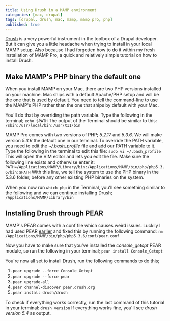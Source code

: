 ```yaml
---
title: Using Drush in a MAMP environment
categories: [mac, drupal]
tags: [drupal, drush, mac, mamp, mamp pro, php]
published: true
---
```


[Drush](http://drush.ws/) is a very powerful instrument in the toolbox of a Drupal developer. But it can give you a little headache when trying to install in your local MAMP setup.
Also because I had forgotten how to do it within my fresh installation of MAMP Pro, a quick and relatively simple tutorial on how to install Drush.
<!-- more -->

## Make MAMP's PHP binary the default one

When you install MAMP on your Mac, there are two PHP versions installed on your machine. Mac ships with a default Apache/PHP setup and will be the one that is used by default. You need to tell the command-line to use the MAMP's PHP rather than the one that ships by default with your Mac.

You'll do that by overriding the path variable. Type the following in the terminal;
``echo $PATH``
The output of the Terminal should be similar to this:
``/sbin:/usr/local/bin:/usr/X11/bin``

MAMP Pro comes with two versions of PHP; *5.2.17* and *5.3.6*. We will make version *5.3.6* the default one in our terminal. To override the PATH variable, you need to edit the *~/.bash_profile* file and add our PATH variable to it. Type the following in the terminal to edit this file:
``sudo vi ~/.bash_profile``
This will open the VIM editor and lets you edit the file. Make sure the following line exists and otherwise enter it:
``PATH=/Applications/MAMP/Library/bin:/Applications/MAMP/bin/php/php5.3.6/bin:$PATH``
With this line, we tell the system to use the PHP binary in the 5.3.6 folder, before any other existing PHP binaries on the system.

When you now run ``which php`` in the Terminal, you'll see something similar to the following and we can continue installing Drush;
``/Applications/MAMP/Library/bin``

## Installing Drush through PEAR
MAMP's PEAR comes with a conf file which causes weird issues. Luckily I had used PEAR [earlier](/blog/install-the-mongo-php-extension-in-mamp-with-pecl) and fixed this by running the following command:
``rm /Applications/MAMP/bin/php/php5.3.6/conf/pear.conf``

Now you have to make sure that you've installed the *console_getopt* PEAR module, so run the following in your terminal;
``pear install Console_Getopt``

You're now all set to install Drush, run the following commands to do this;

1.  ``pear upgrade --force Console_Getopt``
2.  ``pear upgrade --force pear``
3.  ``pear upgrade-all``
4.  ``pear channel-discover pear.drush.org``
5.  ``pear install drush/drush``

To check if everything works correctly, run the last command of this tutorial in your terminal:
``drush version``
If everything works fine, you'll see *drush version 5.4* as output.
